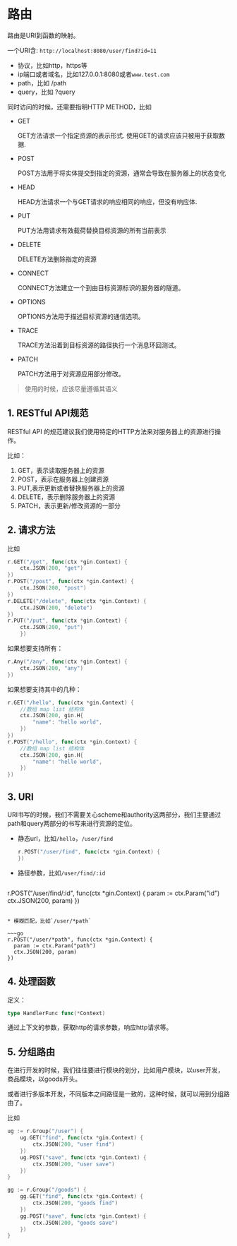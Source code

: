 # 路由

路由是URI到函数的映射。

一个URI含:  `http://localhost:8080/user/find?id=11`

* 协议，比如http，https等
* ip端口或者域名，比如127.0.0.1:8080或者`www.test.com`
* path，比如 /path
* query，比如 ?query

同时访问的时候，还需要指明HTTP METHOD，比如

* GET

  GET方法请求一个指定资源的表示形式. 使用GET的请求应该只被用于获取数据.

* POST

  POST方法用于将实体提交到指定的资源，通常会导致在服务器上的状态变化

* HEAD

  HEAD方法请求一个与GET请求的响应相同的响应，但没有响应体.

* PUT

  PUT方法用请求有效载荷替换目标资源的所有当前表示

* DELETE

  DELETE方法删除指定的资源

* CONNECT

  CONNECT方法建立一个到由目标资源标识的服务器的隧道。

* OPTIONS

  OPTIONS方法用于描述目标资源的通信选项。

* TRACE

  TRACE方法沿着到目标资源的路径执行一个消息环回测试。

* PATCH

  PATCH方法用于对资源应用部分修改。

> 使用的时候，应该尽量遵循其语义



## 1. RESTful API规范

RESTful API 的规范建议我们使用特定的HTTP方法来对服务器上的资源进行操作。

比如：

1. GET，表示读取服务器上的资源
2. POST，表示在服务器上创建资源
3. PUT,表示更新或者替换服务器上的资源
4. DELETE，表示删除服务器上的资源
5. PATCH，表示更新/修改资源的一部分

## 2. 请求方法

比如

~~~go
r.GET("/get", func(ctx *gin.Context) {
	ctx.JSON(200, "get")
})
r.POST("/post", func(ctx *gin.Context) {
	ctx.JSON(200, "post")
})
r.DELETE("/delete", func(ctx *gin.Context) {
	ctx.JSON(200, "delete")
})
r.PUT("/put", func(ctx *gin.Context) {
	ctx.JSON(200, "put")
	})
~~~

如果想要支持所有：

~~~go
r.Any("/any", func(ctx *gin.Context) {
	ctx.JSON(200, "any")
})
~~~

如果想要支持其中的几种：

~~~go
r.GET("/hello", func(ctx *gin.Context) {
	//数组 map list 结构体
	ctx.JSON(200, gin.H{
		"name": "hello world",
	})
})
r.POST("/hello", func(ctx *gin.Context) {
	//数组 map list 结构体
	ctx.JSON(200, gin.H{
		"name": "hello world",
	})
})
~~~

## 3. URI

URI书写的时候，我们不需要关心scheme和authority这两部分，我们主要通过path和query两部分的书写来进行资源的定位。

* 静态url，比如`/hello`，`/user/find`

  ~~~go
  r.POST("/user/find", func(ctx *gin.Context) {
  })
  ~~~

  

* 路径参数，比如`/user/find/:id` 

  ~~~go
r.POST("/user/find/:id", func(ctx *gin.Context) {
	param := ctx.Param("id")
	ctx.JSON(200, param)
})
  ~~~

* 模糊匹配，比如`/user/*path`

  ~~~go
  r.POST("/user/*path", func(ctx *gin.Context) {
	param := ctx.Param("path")
	ctx.JSON(200, param)
  })
  ~~~

## 4. 处理函数

定义：

~~~go
type HandlerFunc func(*Context)
~~~

通过上下文的参数，获取http的请求参数，响应http请求等。

## 5. 分组路由

在进行开发的时候，我们往往要进行模块的划分，比如用户模块，以user开发，商品模块，以goods开头。

或者进行多版本开发，不同版本之间路径是一致的，这种时候，就可以用到分组路由了。

比如

~~~go
ug := r.Group("/user") {
	ug.GET("find", func(ctx *gin.Context) {
		ctx.JSON(200, "user find")
	})
	ug.POST("save", func(ctx *gin.Context) {
		ctx.JSON(200, "user save")
	})
}

gg := r.Group("/goods") {
	gg.GET("find", func(ctx *gin.Context) {
		ctx.JSON(200, "goods find")
	})
	gg.POST("save", func(ctx *gin.Context) {
		ctx.JSON(200, "goods save")
	})
}
~~~


